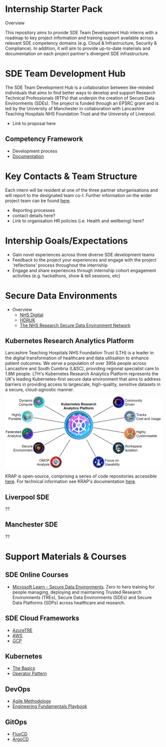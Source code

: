 # Internship Starter Pack

Overview

This repository aims to provide SDE Team Development Hub interns with a roadmap to key project information and training support available across relevant SDE competency domains (e.g. Cloud & Infrastructure, Security & Compliance). In addition, it will aim to provide up-to-date materials and documentation on each project partner's divergent SDE infrastructure. 

# SDE Team Development Hub
The SDE Team Development Hub is a collaboration between like-minded individuals that aims to find better ways to develop and support Research Technical Professionals (RTPs) that underpin the creation of Secure Data Environments (SDEs). The project is funded through an EPSRC grant and is led by the University of Manchester in collaboration with Lancashire Teaching Hospitals NHS Foundation Trust and the University of Liverpool.
- Link to proposal here


## Competency Framework
- Development process
- [Documentation](https://uom-data-science-platforms.github.io/sde-skills/skills_matrix)

# Key Contacts & Team Structure
Each intern will be resident at one of the three partner sitorganisations and will report to the designated team co-I. Further information on the wider project team can be found [here](https://uom-data-science-platforms.github.io/sde-skills/about/).  

- Reporting processes
- contact details here?
- Link to organisation HR policies (i.e. Health and wellbeing) here?  

# Intership Goals/Expectations
- Gain novel experiences across three diverse SDE development teams
- Feedback to the project your experiences and engage with the project 'reflections' process throughout the internship
- Engage and share experiences through internship cohort engagement activities (e.g. hackathons, show & tell sessions, etc) 


# Secure Data Environments
- Overview
    - [NHS Digital](https://digital.nhs.uk/services/secure-data-environment-service)
    - [HDRUK](https://www.hdruk.ac.uk/access-to-health-data/trusted-research-environments/)
    - [The NHS Research Secure Data Environment Network](https://digital.nhs.uk/data-and-information/research-powered-by-data/sde-network)


## Kubernetes Research Analytics Platform
Lancashire Teaching Hospitals NHS Foundation Trust (LTH) is a leader in the digital transformation of healthcare and data utilisation to enhance patient outcomes. We serve a population of over 395k people across Lancashire and South Cumbria (L&SC), providing regional specialist care to 1.8M people. LTH's Kubernetes Research Analytics Platform represents the UK's leading Kubernetes-first secure data environment that aims to address barriers in providing access to largescale, high-quality, sensitive datasets in a secure, cloud-agnostic manner.

![alt text](assets/krap-elements.png "KRAP Core Elements")

KRAP is open-source, comprising a series of code repositories accessible [here](https://github.com/lsc-sde/). For technical information see KRAP's documentation [here](https://lsc-sde.github.io/lsc-sde/). 


## Liverpool SDE
??

## Manchester SDE
??


# Support Materials & Courses

## SDE Online Courses
- [Microsoft Learn - Secure Data Environments](https://learn.microsoft.com/en-gb/collections/p38efw2np3xq37). Zero to hero training for people managing, deploying and maintaining Trusted Research Environments (TREs), Secure Data Environments (SDEs) and Secure Data Platforms (SDPs) across healthcare and research. 

## SDE Cloud Frameworks
- [AzureTRE](https://microsoft.github.io/AzureTRE/latest/)
- [AWS]()
- [GCP]()

## Kubernetes
- [The Basics](https://kubernetes.io/docs/tutorials/kubernetes-basics/)
- [Operator Pattern](https://kubernetes.io/docs/concepts/extend-kubernetes/operator/)


## DevOps
- [Agile Methodology]()
- [Engineering Fundamentals Playbook](https://microsoft.github.io/code-with-engineering-playbook/)

## GitOps
- [FluxCD]()
- [ArgoCD]()